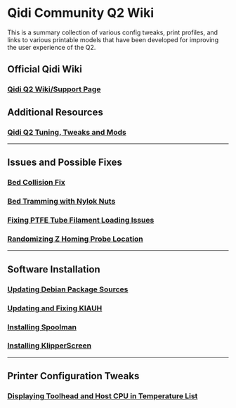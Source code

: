 # Qidi Community Q2 Wiki

This is a summary collection of various config tweaks, print profiles, and links to various printable models that have been developed for improving the user experience of the Q2.

## Official Qidi Wiki

### [Qidi Q2 Wiki/Support Page](https://wiki.qidi3d.com/en/Q2)

## Additional Resources

### [Qidi Q2 Tuning, Tweaks and Mods](https://github.com/bluedrool/Qidi-Q2-tuning-tweaks-and-mods)

---

## Issues and Possible Fixes

### [Bed Collision Fix](./content/bed-collision-fix/README.md)

### [Bed Tramming with Nylok Nuts](./content/bed-tramming/README.md)

### [Fixing PTFE Tube Filament Loading Issues](./content/ptfe-tube-filament-fix/README.md)

### [Randomizing Z Homing Probe Location](./content/randomize-probing/README.md)

---

## Software Installation

### [Updating Debian Package Sources](./content/debian-package-sources/README.md)

### [Updating and Fixing KIAUH](./content/kiauh-update-and-fix/README.md)

### [Installing Spoolman](./content/spoolman-installation/README.md)

### [Installing KlipperScreen](./content/klipperscreen-installation/README.md)

---

## Printer Configuration Tweaks

### [Displaying Toolhead and Host CPU in Temperature List](./content/temperature-monitoring/README.md)
